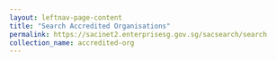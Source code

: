 ```yaml
---
layout: leftnav-page-content
title: "Search Accredited Organisations"
permalink: https://sacinet2.enterprisesg.gov.sg/sacsearch/search 
collection_name: accredited-org
---
```

